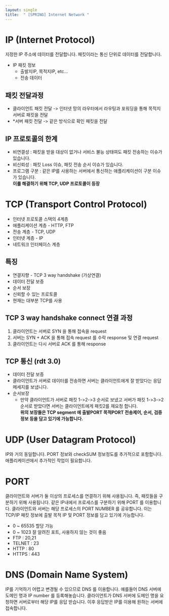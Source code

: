 ```yaml
---
layout: single
title:  " [SPRING] Internet Network "
---
```


IP (Internet Protocol)
===        
지정한 IP 주소에 데이터를 전달합니다. 패킷이라는 통신 단위로 데이터를 전달합니다.        
* IP 패킷 정보
    * 출발지IP, 목적지IP, etc...
    * 전송 데이터

패킷 전달과정
---
* 클라이언트 패킷 전달 -> 인터넷 망의 라우터에서 라우팅과 포워딩을 통해 목적지 서버로 패킷을 전달
* *서버 패킷 전달 -> 같은 방식으로 확인 패킷을 전달

IP 프로토콜의 한계
---
* 비연결성 : 패킷을 받을 대상이 없거나 서비스 불능 상태여도 패킷 전송하는 이슈가 있습니다.
* 비신뢰성 : 패킷 Loss 이슈, 패킷 전송 순서 이슈가 있습니다.
* 프로그램 구분 : 같은 IP를 사용하는 서버에서 통신하는 애플리케이션이 구분 이슈가 있습니다.        
**이를 해결하기 위해 TCP, UDP 프로토콜이 등장**

TCP (Transport Control Protocol)
===       
* 인터넷 프로토콜 스택의 4계층
* 애플리케이션 계층 - HTTP, FTP
* 전송 계층 - TCP, UDP
* 인터넷 계층 - IP
* 네트워크 인터페이스 계층

특징
---
* 연결지향 - TCP 3 way handshake (가상연결)
* 데이터 전달 보증 
* 순서 보장 
* 신뢰할 수 있는 프로토콜
* 현재는 대부분 TCP를 사용

TCP 3 way handshake connect 연결 과정 
---
1. 클라이언트는 서버로 SYN 을 통해 접속을 request
2. 서버는 SYN + ACK 을 통해 접속 request 를 수락 response 및 연결 request
3. 클라이언트는 다시 서버로 ACK 를 통해 response

TCP 통신 (rdt 3.0)
---
* 데이터 전달 보증
* 클라이언트가 서버로 데이터를 전송하면 서버는 클라이언트에게 잘 받았다는 응답 메세지를 보냅니다.
* 순서보장
    * 만약 클라이언트가 서버로 패킷 1->2->3 순서로 보냈고 서버가 패킷 1->3->2 순서로 받았다면 서버는 클라이언트에게 패킷2를 재요청 합니다.    
**위의 보장들은 TCP segment 에 출발PORT 목적PORT 전송제어, 순서, 검증 정보 등을 담고 있기에 가능합니다.**


UDP (User Datagram Protocol)
===
IP와 거의 동일합니다. PORT 정보와 checkSUM 정보정도를 추가적으로 포함합니다. 애플리케이션에서 추가적인 작업이 필요합니다.

PORT
===
클라이언트와 서버가 둘 이상의 프로세스를 연결하기 위해 사용됩니다. 즉, 패킷들을 구분하기 위해 사용됩니다. 같은 IP내에서 프로세스를 구분하기 위해 PORT 를 이용합니다. 클라이언트와 서버는 해당 프로세스의 PORT NUMBER 를 공유합니다. 이는 TCP/IP 패킷 정보에 출발 목적 IP 및 PORT 정보를 담고 있기에 가능합니다.       
* 0 ~ 65535 할당 가능
* 0 ~ 1023 잘 알려진 포트, 사용하지 않는 것이 좋음
* FTP : 20,21
* TELNET : 23
* HTTP : 80
* HTTPS : 443

DNS (Domain Name System)
===
IP를 기억하기 어렵고 변경될 수 있으므로 DNS 를 이용합니다. 예를들어 DNS 서버에 도메인 명과 IP number 를 등록해놓습니다. 클라이언트가 DNS 서버에 도메인 명을 요청하면 서버로부터 해당 IP를 응답 받습니다. 이후 응답받은 IP를 이용해 원하는 서버에 접속합니다. 

